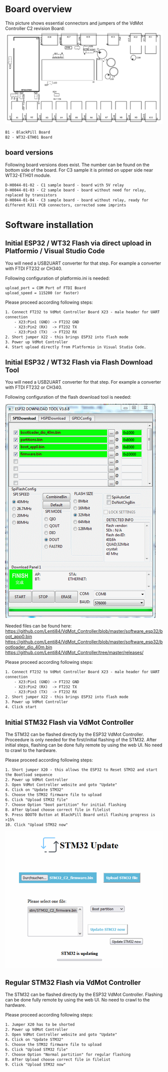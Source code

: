 # Board overview

This picture shows essential connectors and jumpers of the VdMot Controller C2 revision Board:
![-](../hardware/tht_assembly_C2-sample.png "tht assembly drawing C2 revision")

    B1 - BlackPill Board
    B2 - WT32-ETH01 Board

## board versions
Following board versions does exist. The number can be found on the bottom side of the board. For C3 sample it is printed on upper side near WT32-ETH01 module.

    D-H0044-01-02 - C1 sample board - board with 5V relay
    D-H0044-01-03 - C2 sample board - board without need for relay, replaced by transistors
    D-H0044-01-04 - C3 sample board - board without relay, ready for different RJ11 PCB connectors, corrected some imprints

# Software installation
## Initial ESP32 / WT32 Flash via direct upload in Platformio / Visual Studio Code
You will need a USB2UART converter for that step. For example a converter with FTDI FT232 or CH340.

Following configuration of platformio.ini is needed:

    upload_port = COM Port of FTDI Board
    upload_speed = 115200 (or faster)
    
    
Please proceed according following steps:

    1. Connect FT232 to VdMot Controller Board X23 - male header for UART connection
        - X23:Pin1 (GND) -> FT232 GND 
        - X23:Pin2 (RX)  -> FT232 TX 
        - X23:Pin3 (TX)  -> FT232 RX 
    2. Short jumper X22 - this brings ESP32 into flash mode
    3. Power up VdMot Controller
    4. Start upload directly from Platformio in Visual Studio Code. 



## Initial ESP32 / WT32 Flash via Flash Download Tool
You will need a USB2UART converter for that step. For example a converter with FTDI FT232 or CH340.

Following configuration of the flash download tool is needed:

![-](./esp32_flash_download_tool_config.png "ESP32 Flash Download Tool Configuration")

Needed files can be found here:<br>
https://github.com/Lenti84/VdMot_Controller/blob/master/software_esp32/boot_app0.bin<br>
https://github.com/Lenti84/VdMot_Controller/blob/master/software_esp32/bootloader_dio_40m.bin<br>
https://github.com/Lenti84/VdMot_Controller/tree/master/releases/
    
Please proceed according following steps:

    1. Connect FT232 to VdMot Controller Board X23 - male header for UART connection
        - X23:Pin1 (GND) -> FT232 GND 
        - X23:Pin2 (RX)  -> FT232 TX 
        - X23:Pin3 (TX)  -> FT232 RX 
    2. Short jumper X22 - this brings ESP32 into flash mode
    3. Power up VdMot Controller
    4. Click start
    

## Initial STM32 Flash via VdMot Controller
The STM32 can be flashed directly by the ESP32 VdMot Controller.
Proceedure is only needed for the first/initial flashing of the STM32.
After initial steps, flashing can be done fully remote by using the web UI. No need to crawl to the hardware.

Please proceed according following steps:

    1. Short jumper X20 - this allows the ESP32 to Reset STM32 and start the Bootload sequence
    2. Power up VdMot Controller
    3. Open VdMot Controller website and goto "Update"
    4. Click on "Update STM32"
    5. Choose the STM32 firmware file to upload
    6. Click "Upload STM32 file"
    7. Choose Option "boot partition" for initial flashing
    8. After Upload choose correct file in filelist
    9. Press BOOT0 Button at BlackPill Board until flashing progress is >15%
    10. Click "Upload STM32 now"

![-](./stm32_initial_flash.png "STM32 initial flash")

## Regular STM32 Flash via VdMot Controller
The STM32 can be flashed directly by the ESP32 VdMot Controller.
Flashing can be done fully remote by using the web UI. No need to crawl to the hardware.

Please proceed according following steps:

    1. Jumper X20 has to be shorted
    2. Power up VdMot Controller
    3. Open VdMot Controller website and goto "Update"
    4. Click on "Update STM32"
    5. Choose the STM32 firmware file to upload
    6. Click "Upload STM32 file"
    7. Choose Option "Normal partition" for regular flashing
    8. After Upload choose correct file in filelist
    9. Click "Upload STM32 now"
